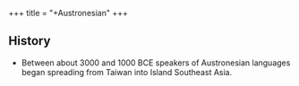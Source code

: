 +++
title = "+Austronesian"
+++

## History
- Between about 3000 and 1000 BCE speakers of Austronesian languages began spreading from Taiwan into Island Southeast Asia.